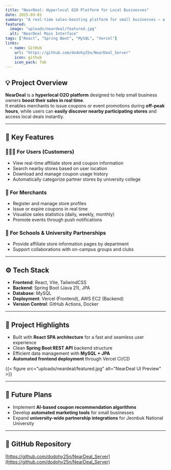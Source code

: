 ```yaml
---
title: "NearDeal: Hyperlocal O2O Platform for Local Businesses"
date: 2025-03-01
summary: "A real-time sales-boosting platform for small businesses — a neighborhood affiliate store management and coupon system built with React, Spring, and MySQL."
featured:
  image: "uploads/neardeal/featured.jpg"
  alt: "NearDeal Main Interface"
tags: ["React", "Spring Boot", "MySQL", "Vercel"]
links:
  - name: GitHub
    url: "https://github.com/dodohy25n/NearDeal_Server"
    icon: github
    icon_pack: fab
---
```


## 💡 Project Overview
**NearDeal** is a **hyperlocal O2O platform** designed to help small business owners **boost their sales in real time**.  
It enables merchants to issue coupons or event promotions during **off-peak hours**, while users can **easily discover nearby participating stores** and access local deals instantly.

---

## 🌟 Key Features
### 👨‍👩‍👧 For Users (Customers)
- View real-time affiliate store and coupon information  
- Search nearby stores based on user location  
- Download and manage coupon usage history  
- Automatically categorize partner stores by university college

### 🧾 For Merchants
- Register and manage store profiles  
- Issue or expire coupons in real time  
- Visualize sales statistics (daily, weekly, monthly)  
- Promote events through push notifications

### 🏫 For Schools & University Partnerships
- Provide affiliate store information pages by department  
- Support collaborations with on-campus groups and clubs

---

## ⚙️ Tech Stack
- **Frontend**: React, Vite, TailwindCSS  
- **Backend**: Spring Boot (Java 21), JPA  
- **Database**: MySQL  
- **Deployment**: Vercel (Frontend), AWS EC2 (Backend)  
- **Version Control**: GitHub Actions, Docker

---

## 🚀 Project Highlights
- Built with **React SPA architecture** for a fast and seamless user experience  
- Clean **Spring Boot REST API** backend structure  
- Efficient data management with **MySQL + JPA**  
- **Automated frontend deployment** through Vercel CI/CD  

{{< figure src="uploads/neardeal/featured.jpg" alt="NearDeal UI Preview" >}}

---

## 📍 Future Plans
- Implement **AI-based coupon recommendation algorithms**  
- Develop **automated marketing tools** for small businesses  
- Expand **university-wide partnership integrations** for Jeonbuk National University

---

## 🔗 GitHub Repository
[https://github.com/dodohy25n/NearDeal_Server](https://github.com/dodohy25n/NearDeal_Server)
